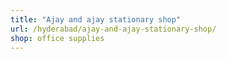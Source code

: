 ```yaml
---
title: "Ajay and ajay stationary shop"
url: /hyderabad/ajay-and-ajay-stationary-shop/
shop: office supplies
---
```

